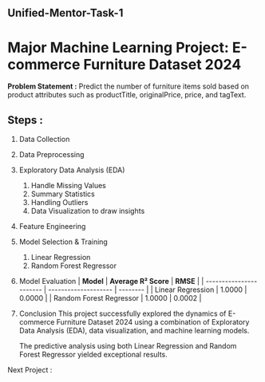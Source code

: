 ## Unified-Mentor-Task-1
# Major Machine Learning Project: E-commerce Furniture Dataset 2024

**Problem Statement :**
Predict the number of furniture items sold based on product attributes such as productTitle, originalPrice, price, and tagText.

## **Steps** :
1. Data Collection
   
2. Data Preprocessing

3. Exploratory Data Analysis (EDA)
   1) Handle Missing Values
   2) Summary Statistics
   3) Handling Outliers
   4) Data Visualization to draw insights

4. Feature Engineering

5. Model Selection & Training
   1) Linear Regression
   2) Random Forest Regressor

6. Model Evaluation
   | **Model**               | **Average R² Score** | **RMSE** |
   | ----------------------- | -------------------- | -------- |
   | Linear Regression       | 1.0000               | 0.0000   |
   | Random Forest Regressor | 1.0000               | 0.0002   |


7. Conclusion
   This project successfully explored the dynamics of E-commerce Furniture Dataset 2024 using a combination of Exploratory Data Analysis (EDA), data visualization, and machine learning models.
   
   The predictive analysis using both Linear Regression and Random Forest Regressor yielded exceptional results.


Next Project : 
